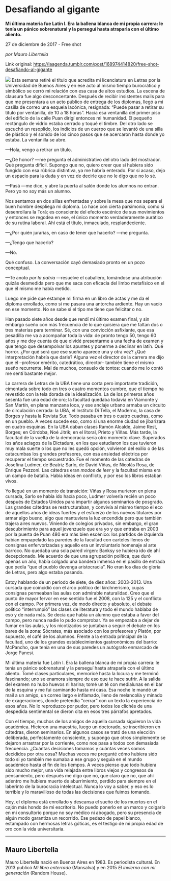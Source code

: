 # Desafiando al gigante

**Mi última materia fue Latín I. Era la ballena blanca de mi propia carrera: le tenía un pánico sobrenatural y la perseguí hasta atraparla con el último aliento.**

27 de diciembre de 2017 - Free shot

_por Mauro Libertella_

Link original: https://laagenda.tumblr.com/post/168974414820/free-shot-desafiando-al-gigante

![](https://64.media.tumblr.com/eba7e7081166496efedf9430ecb25e02/tumblr_inline_pjzp2lkUVd1t6q87u_500.jpg)
Esta semana retiré el título que acredita mi licenciatura en Letras por la Universidad de Buenos Aires y en ese acto al mismo tiempo burocrático y simbólico se cerró mi relación con esa casa de altos estudios. La escena de clausura fue algo desconcertante. Después de recibir insistentes mails para que me presentara a un acto público de entrega de los diplomas, llegó a mi casilla de correo una esquela lacónica, resignada: “Puede pasar a retirar su título por ventanilla, de 10 a 18 horas”. Hacia esa ventanilla del primer piso del edificio de la calle Puan dirigí entonces mi humanidad. El pequeño rectángulo de vidrio estaba cerrado y toqué el timbre. Del otro lado se escuchó un resoplido, los indicios de un cuerpo que se levantó de una silla de plástico y el sonido de los cinco pasos que se acercaron hasta donde yo estaba. La ventanilla se abre.  

 —Hola, vengo a retirar un título.  

 —¿De honor? —me pregunta el administrativo del otro lado del mostrador. Qué pregunta difícil. Supongo que no, quiero creer que si hubiera sido fungido con esa rúbrica distintiva, ya me habría enterado. Por si acaso, dejo un espacio para la duda y en vez de decirle que no le digo que no lo sé.  

 —Pasá —me dice, y abre la puerta al salón donde los alumnos no entran. Pero yo no soy más un alumno.

Nos sentamos en dos sillas enfrentadas y sobre la mesa que nos separa el buen hombre despliega mi diploma. Lo hace con cierta parsimonia, como si desenrollara la Torá; es consciente del efecto escénico de sus movimientos y entonces se regodea en ese, el único momento verdaderamente aurático de su rutina laboral. Ahí está el título, inmaculado, resplandeciente.   

 —¿Por quién jurarías, en caso de tener que hacerlo? —me pregunta.  

 —¿Tengo que hacerlo?  

 —No.  

 Qué confuso. La conversación cayó demasiado pronto en un pozo conceptual.   

 —Te anoto *por la patria* —resuelve el caballero, tomándose una atribución quizás desmedida pero que me saca con eficacia del limbo metafísico en el que él mismo me había metido.

Luego me pide que estampe mi firma en un libro de actas y me da el diploma enrollado, como si me pasara una antorcha ardiente. Hay un vacío en ese momento. No se sabe si el tipo me tiene que felicitar o no.

Han pasado siete años desde que rendí mi último examen final, y sin embargo sueño con más frecuencia de lo que quisiera que me faltan dos o tres materias para terminar. Sé, con una convicción asfixiante, que esa pesadilla me va a acompañar toda la vida: de pronto tengo 50, tengo 60 años y me doy cuenta de que olvidé presentarme a una fecha de examen y que tengo que desempolvar los apuntes y ponerme a declinar en latín. Qué horror. ¿Por qué será que ese sueño aparece una y otra vez? ¿Qué interpretación habría que darle? Alguna vez el director de la carrera me dijo que él –profesor emérito, catedrático, director– también tiene el mismo sueño recurrente. Mal de muchos, consuelo de tontos: cuando me lo contó me sentí bastante mejor.

La carrera de Letras de la UBA tiene una corta pero importante tradición, cimentada sobre todo en tres o cuatro momentos cumbre, que el tiempo ha revestido con la tela dorada de la idealización. La de los primeros años sesenta fue una edad de oro; la facultad quedaba todavía en Viamonte y San Martín, en plana manzana loca, y ese anclaje urbano armaba un circuito de circulación cerrada: la UBA, el Instituto Di Tella, el Moderno, la casa de Borges y hasta la Revista Sur. Todo pasaba en tres o cuatro cuadras, como en un pueblo. A veces sucede eso, como si una enorme ciudad se jibarizara en cuatro esquinas. En la UBA daban clases Ramón Alcalde, Jaime Rest, Borges; en Córdoba, Noé Jitrik; en el litoral, Prieto y Viñas. Más tarde, la facultad de la vuelta de la democracia sería otro momento clave. Superados los años aciagos de la Dictadura, en los que estudiaron los que tuvieron muy mala suerte o los que no les quedó opción, volvieron del exilio o de las catacumbas los grandes profesores, con esa ansiedad eléctrica por recuperar el tiempo secuestrado. Fue el momento de las cátedras de Josefina Ludmer, de Beatriz Sarlo, de David Viñas, de Nicolás Rosa, de Enrique Pezzoni. Las cátedras eran *modos de leer* y la facultad misma era un campo de batalla. Había ideas en conflicto, y por eso los libros estaban vivos.

Yo llegué en un momento de transición: Viñas y Rosa murieron en plena cursada, Sarlo se había ido hacía poco, Ludmer volvería recién un poco después de Estados Unidos para impartir algunos seminarios de posgrado. Las grandes cátedras se restructuraban, y convivía al mismo tiempo el eco de aquellos años de ideas fuertes y el esfuerzo de los nuevos titulares por armar algo bueno, algo que mantuviera la luz encendida pero que también trajera aires nuevos. Viniendo de colegios privados, sin embargo, el gran descubrimiento para aquel jovenzuelo que era yo y que entraba en 2003 por la puerta de Puan 480 era más bien escénico: los partidos de izquierda habían empapelado las paredes de la facultad con carteles llenos de consignas enfervorizadas y aquello era un involuntario homenaje al arte barroco. No quedaba una sola pared virgen: Banksy se hubiera ido de ahí decepcionado. Me acuerdo de que una agrupación política, que duró apenas un año, había colgado una bandera inmensa en el pasillo de entrada que pedía “que el pueblo devenga aristocracia”. No eran los días de gloria de Letras, pero algo estaba pasando.

Estoy hablando de un periodo de siete, de diez años: 2003-2013. Una cursada que coincidió con el arco político del kirchnerismo, cuyas consignas permeaban las aulas con admirable naturalidad. Creo que el punto de mayor fervor en ese sentido fue el 2008, con la 125 y el conflicto con el campo. Por primera vez, de modo directo y absoluto, el debate político “interrumpió” las clases de literatura y todo el mundo hablaba de eso y de nada más. Se decía que había un alumno que estaba a favor del campo, pero nunca nadie lo pudo comprobar. Ya se empezaba a dejar de fumar en las aulas, y los nicotizados se juntaban a seguir el debate en los bares de la zona: Sócrates, más asociado con los profesores y Platón, por supuesto, el café de los alumnos. Frente a la entrada principal de la facultad, uno de los grandes establecimientos gastronómicos del barrio: McPancho, que tenía en una de sus paredes un autógrafo enmarcado de Jorge Panesi.

Mi última materia fue Latín I. Era la ballena blanca de mi propia carrera: le tenía un pánico sobrenatural y la perseguí hasta atraparla con el último aliento. Tomé clases particulares, memoricé hasta la locura y me terminó fascinando; uno se enamora siempre de eso que te hace sufrir. A la salida del examen no hubo huevos ni harina; tomé un té con medialunas en el bar de la esquina y me fui caminando hasta mi casa. Esa noche le mandé un mail a un amigo, un correo largo e inflamado, lleno de melancolía y minado de exageraciones, donde pretendía “cerrar” con un texto la experiencia de esos años. No lo reproduzco por pudor, pero todos los clichés de una despedida sentimental se dieron cita en esos tres párrafos apretados.

Con el tiempo, muchos de los amigos de aquella cursada siguieron la vida académica. Hicieron una maestría, luego un doctorado, se inscribieron en cátedras, dieron seminarios. En algunos casos se trató de una elección deliberada, perfectamente consciente, y supongo que otros simplemente se dejaron arrastrar por la corriente, como nos pasa a todos con demasiada frecuencia. ¿Cuántas decisiones tomamos y cuántas veces somos decididos por otra cosa? Muchas veces me pregunté cómo hubiera sido todo si yo también me sumaba a ese grupo y seguía en el mundo académico hasta el fin de los tiempos. A veces pienso que todo hubiera sido mucho mejor, una vida relajada entre libros viejos y congresos de pensamiento, pero después me digo que no, que claro que no, que ahí adentro me hubiera muerto de aburrimiento, perdido para siempre en el laberinto de la burocracia intelectual. Nunca lo voy a saber, y eso es lo terrible y lo maravilloso de todas las decisiones que fuimos tomando.

Hoy, el diploma está enrollado y descansa el sueño de los muertos en el cajón más hondo de mi escritorio. No puedo ponerlo en un marco y colgarlo en mi consultorio porque no soy médico ni abogado, pero su presencia de algún modo garantiza un recorrido. Ese pedazo de papel blanco, estampado con hermosas letras góticas, es el testigo de mi propia edad de oro con la vida universitaria.

  




---

Mauro Libertella
----------------

 Mauro Libertella nació en Buenos Aires en 1983. Es periodista cultural. En 2013 publicó *Mi libro enterrado* (Mansalva) y en 2015 *El invierno con mi generación* (Random House).

